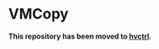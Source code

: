 # VMCopy

**This repository has been moved to [hvctrl](https://github.com/takubokudori/hvctrl/tree/master/examples/vmcopy).**
